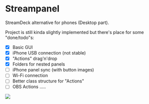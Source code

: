 ﻿# Streampanel

StreamDeck alternative for phones (Desktop part).

Project is still kinda slightly implemented but there's place for some "done/todo"s:

- [x] Basic GUI
- [x] iPhone USB connection (not stable)
- [x] "Actions" drag'n'drop
- [x] Folders for nested panels
- [ ] iPhone panel sync (with button images)
- [ ] Wi-Fi connection
- [ ] Better class structure for "Actions"
- [ ] OBS Actions
.....

![](https://i.imgur.com/aESmuC5.png)
